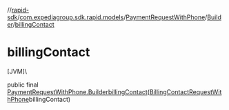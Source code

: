//[rapid-sdk](../../../../index.md)/[com.expediagroup.sdk.rapid.models](../../index.md)/[PaymentRequestWithPhone](../index.md)/[Builder](index.md)/[billingContact](billing-contact.md)

# billingContact

[JVM]\

public final [PaymentRequestWithPhone.Builder](index.md)[billingContact](billing-contact.md)([BillingContactRequestWithPhone](../../-billing-contact-request-with-phone/index.md)billingContact)

